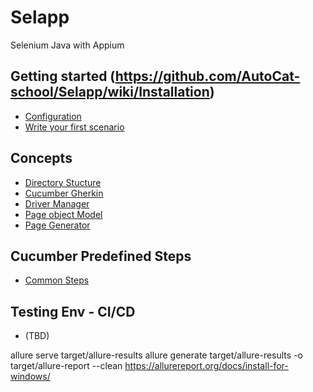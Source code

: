 # Selapp
Selenium Java with Appium

## Getting started (https://github.com/AutoCat-school/Selapp/wiki/Installation)
- [Configuration](https://github.com/AutoCat-school/Selapp/wiki/Configuration)
- [Write your first scenario](https://github.com/AutoCat-school/Selapp/wiki/Write-your-first-scenario)

## Concepts
- [Directory Stucture](https://github.com/AutoCat-school/Selapp/wiki/Directory-Stucture)
- [Cucumber Gherkin](https://github.com/AutoCat-school/Selapp/wiki/Cucumber-Gherkin)
- [Driver Manager](https://github.com/AutoCat-school/Selapp/wiki/Driver-Manager)
- [Page object Model](https://github.com/AutoCat-school/Selapp/wiki/Page-object-Model)
- [Page Generator](https://github.com/AutoCat-school/Selapp/wiki/Page-Generator)

## Cucumber Predefined Steps
- [Common Steps](https://github.com/AutoCat-school/Selapp/wiki/All-Common-Steps)


## Testing Env - CI/CD
- (TBD)

allure serve target/allure-results
allure generate target/allure-results -o target/allure-report --clean
https://allurereport.org/docs/install-for-windows/
